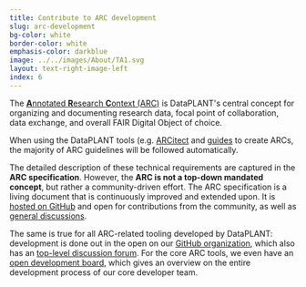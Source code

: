 ```yaml
---
title: Contribute to ARC development 
slug: arc-development
bg-color: white
border-color: white
emphasis-color: darkblue
image: ../../images/About/TA1.svg
layout: text-right-image-left
index: 6
---
```


The [**A**nnotated **R**esearch **C**ontext (ARC)](https://nfdi4plants.github.io/arc-website/) is DataPLANT's central concept for organizing and documenting research data, focal point of collaboration, data exchange, and overall FAIR Digital Object of choice.

When using the DataPLANT tools (e.g. [ARCitect](https://nfdi4plants.org/nfdi4plants.knowledgebase/docs/ARCitect-Manual/index.html]) and [guides](https://nfdi4plants.org/nfdi4plants.knowledgebase/index.html) to create ARCs, the majority of ARC guidelines will be followed automatically.

The detailed description of these technical requirements are captured in the **ARC specification**.
However, the **ARC is not a top-down mandated concept**, but rather a community-driven effort.
The ARC specification is a living document that is continuously improved and extended upon.
It is [hosted on GitHub](https://github.com/nfdi4plants/ARC-specification) and open for contributions from the community, as well as [general discussions](https://github.com/nfdi4plants/ARC-specification/discussions).

The same is true for all ARC-related tooling developed by DataPLANT: development is done out in the open on our [GitHub organization](https://github.com/nfdi4plants), which also has an [top-level discussion forum](https://github.com/orgs/nfdi4plants/discussions).
For the core ARC tools, we even have an [open development board](https://github.com/orgs/nfdi4plants/projects/10/views/2), which gives an overview on the entire development process of our core developer team.
